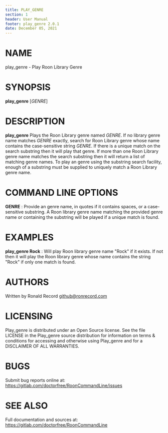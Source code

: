 ```yaml
---
title: PLAY_GENRE
section: 1
header: User Manual
footer: play_genre 2.0.1
date: December 05, 2021
---
```

# NAME
play_genre - Play Roon Library Genre

# SYNOPSIS
**play_genre** [*GENRE*]

# DESCRIPTION
**play_genre** Plays the Roon Library genre named *GENRE*. If no library genre name matches *GENRE* exactly, search for Roon Library genre whose name contains the case-sensitive string *GENRE*. If there is a unique match on the search substring then it will play that genre. If more than one Roon Library genre name matches the search substring then it will return a list of matching genre names. To play an genre using the substring search facility, enough of a substring must be supplied to uniquely match a Roon Library genre name.

# COMMAND LINE OPTIONS
**GENRE**
:  Provide an genre name, in quotes if it contains spaces, or a case-sensitive substring. A Roon library genre name matching the provided genre name or containing the substring will be played if a unique match is found.

# EXAMPLES
**play_genre Rock**
: Will play Roon library genre name "Rock" if it exists. If not then it will play the Roon library genre whose name contains the string "Rock" if only one match is found.

# AUTHORS
Written by Ronald Record github@ronrecord.com

# LICENSING
Play_genre is distributed under an Open Source license.
See the file LICENSE in the Play_genre source distribution
for information on terms &amp; conditions for accessing and
otherwise using Play_genre and for a DISCLAIMER OF ALL WARRANTIES.

# BUGS
Submit bug reports online at: https://gitlab.com/doctorfree/RoonCommandLine/issues

# SEE ALSO
Full documentation and sources at: https://gitlab.com/doctorfree/RoonCommandLine

